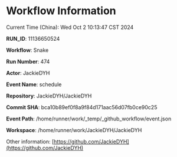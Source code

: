 # Workflow Information

Current Time (China): Wed Oct  2 10:13:47 CST 2024  

**RUN_ID**: 11136650524  

**Workflow**: Snake  

**Run Number**: 474  

**Actor**: JackieDYH  

**Event Name**: schedule  

**Repository**: JackieDYH/JackieDYH  

**Commit SHA**: bca10b89ef0f8a9f84d171aac56d07fb0ce90c25  

**Event Path**: /home/runner/work/_temp/_github_workflow/event.json  

**Workspace**: /home/runner/work/JackieDYH/JackieDYH  

Other information: [https://github.com/JackieDYH](https://github.com/JackieDYH)
